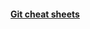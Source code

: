 
#### [Git cheat sheets](https://gist.github.com/anh0701/6005619668e290eddf5bdfef1682cbc5#file-git-cheatsheet-md)